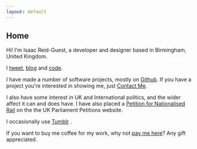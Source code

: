 ```yaml
---
layout: default
---
```


## Home

Hi! I'm <span class="non-mobile-hide mobile-display-inline">Isaac Reid-Guest, </span>a developer and designer based in Birmingham, United Kingdom.

I <a href="http://twitter.com/{{site.twitter_username}}">tweet</a>, <a href="/blog/">blog</a> and <a href="http://github.com/isaacrg">code</a>.

I have made a number of software projects, mostly on <a href="https://github.com/isaacrg?tab=repositories">Github</a>. If you have a project you're interested in showing me, just <a href="/contact">Contact Me</a>.

I also have some interest in UK and International politics, and the wider affect it can and does have. I have also placed a  <a href="http://j.mp/nationalised-rail">Petition for Nationalised Rail</a> on the the UK Parliament Petitions website.

I occasionally use [Tumblr](http://tumblr.ir-g.uk) .

If you want to buy me coffee for my work, why not [pay me here](https://paypal.me/irg)? Any gift appreciated.
